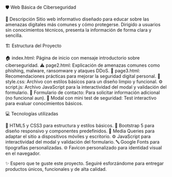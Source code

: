 🛡️ Web Básica de Ciberseguridad



📝 Descripción
Sitio web informativo diseñado para educar sobre las amenazas digitales más comunes y cómo protegerse. Dirigido a usuarios sin conocimientos técnicos, presenta la información de forma clara y sencilla.



🏗️ Estructura del Proyecto

🏠 index.html: Página de inicio con mensaje introductorio sobre ciberseguridad.
⚠️ page2.html: Explicación de amenazas comunes como phishing, malware, ransomware y ataques DDoS.
🔐 page3.html: Recomendaciones prácticas para mejorar la seguridad digital personal.
🎨 style.css: Archivo con estilos básicos para un diseño limpio y funcional.
⚙️ script.js: Archivo JavaScript para la interactividad del modal y validación del formulario.
📩 Formulario de contacto: Para solicitar información adicional (no funcional aun).
🧪 Modal con mini test de seguridad: Test interactivo para evaluar conocimientos básicos.



💻 Tecnologías utilizadas

📄 HTML5 y CSS3 para estructura y estilos básicos.
🚀 Bootstrap 5 para diseño responsivo y componentes predefinidos.
📱 Media Queries para adaptar el sitio a dispositivos móviles y escritorio.
⚙️ JavaScript para interactividad del modal y validación del formulario.
🔤 Google Fonts para tipografías personalizadas.
🌐 Favicon personalizado para identidad visual en el navegador.



✨ Espero que te guste este proyecto. Seguiré esforzándome para entregar productos únicos, funcionales y de alta calidad.

